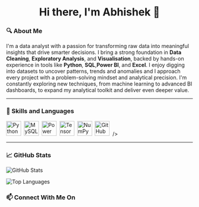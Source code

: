 <h1 align="center">Hi there, I'm Abhishek 👋</h1>


### 🔍 About Me

I'm a data analyst with a passion for transforming raw data into meaningful insights that drive smarter decisions. I bring a strong foundation in **Data Cleaning**, **Exploratory Analysis**, and **Visualisation**, backed by hands-on experience in tools like **Python**, **SQL**,**Power BI**, and **Excel**. I enjoy digging into datasets to uncover patterns, trends and anomalies and I approach every project with a problem-solving mindset and analytical precision. I'm constantly exploring new techniques, from machine learning to advanced BI dashboards, to expand my analytical toolkit and deliver even deeper value. 

---

### 🧰 Skills and Languages 


<p>
  <img src="https://cdn.jsdelivr.net/gh/devicons/devicon/icons/python/python-original.svg" alt="Python" width="40" height="40" />&nbsp;
  <img src="https://cdn.jsdelivr.net/gh/devicons/devicon/icons/mysql/mysql-original-wordmark.svg" alt="MySQL" width="40" height="40" />&nbsp;
  <img src="https://cdn.jsdelivr.net/gh/devicons/devicon/icons/powerbi/powerbi-original.svg" alt="Power BI" width="40" height="40" />&nbsp;
  <img src="https://cdn.jsdelivr.net/gh/devicons/devicon/icons/tensorflow/tensorflow-original.svg" alt="TensorFlow" width="40" height="40" />&nbsp;
  <img src="https://cdn.jsdelivr.net/gh/devicons/devicon/icons/numpy/numpy-original.svg" alt="NumPy" width="40" height="40" />&nbsp;
  <img src="https://cdn.jsdelivr.net/gh/devicons/devicon/icons/github/github-original.svg" alt="GitHub" width="40" height="40" />&nbsp />
</p>

---

### 📈 GitHub Stats

<p align="left">
  <img src="https://github-readme-stats.vercel.app/api?username=Abhishek05P&show_icons=true&locale=en" alt="GitHub Stats" />
</p>

<p align="left">
  <img src="https://github-readme-stats.vercel.app/api/top-langs?username=Abhishek05P&show_icons=true&locale=en&layout=compact" alt="Top Languages" />
</p>

### 📫 Connect With Me On
